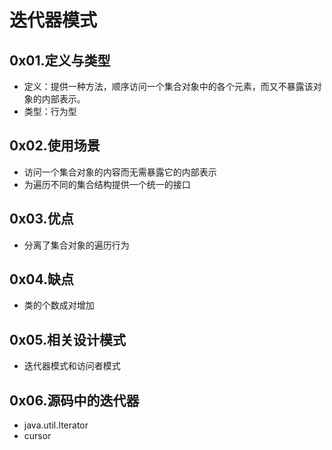 # 迭代器模式

## 0x01.定义与类型

- 定义：提供一种方法，顺序访问一个集合对象中的各个元素，而又不暴露该对象的内部表示。
- 类型：行为型

## 0x02.使用场景

- 访问一个集合对象的内容而无需暴露它的内部表示
- 为遍历不同的集合结构提供一个统一的接口

## 0x03.优点

- 分离了集合对象的遍历行为

## 0x04.缺点

- 类的个数成对增加

## 0x05.相关设计模式

- 迭代器模式和访问者模式

## 0x06.源码中的迭代器

- java.util.Iterator
- cursor